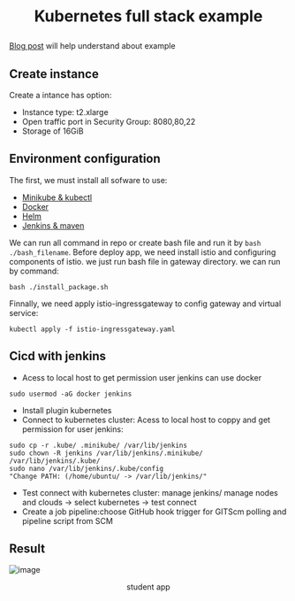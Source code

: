 # <p align="center"> Kubernetes full stack example </p>

[Blog post](https://nirajsonawane.github.io/2020/04/25/Deploy-React-Spring-Boot-MongoDB-Fullstack-application-on-Kubernetes/) will help understand about example
## Create instance
Create a intance has option:
- Instance type: t2.xlarge
- Open traffic port in Security Group: 8080,80,22
- Storage of 16GiB
## Environment configuration
The first, we must install all sofware to use:
- [Minikube & kubectl](https://github.com/huyn29/install_repo/blob/master/minikube_kubectl.sh)
- [Docker](https://github.com/huyn29/install_repo/blob/master/docker.sh)
- [Helm](https://github.com/huyn29/install_repo/blob/master/helm.sh)
- [Jenkins & maven](https://github.com/huyn29/install_repo/blob/master/jenkins.sh)

We can run all command in repo or create bash file and run it by `bash ./bash_filename`.
Before deploy app, we need install istio and configuring components of istio. we just run bash file in gateway directory. we can run by command:
```console
bash ./install_package.sh
```
Finnally, we need apply istio-ingressgateway to config gateway and virtual service:
```console
kubectl apply -f istio-ingressgateway.yaml
```
## Cicd with jenkins
- Acess to local host to get permission user jenkins can use docker
```
sudo usermod -aG docker jenkins
```
- Install plugin kubernetes
- Connect to kubernetes cluster: Acess to local host to coppy and get permission for user jenkins:
```
sudo cp -r .kube/ .minikube/ /var/lib/jenkins
sudo chown -R jenkins /var/lib/jenkins/.minikube/ /var/lib/jenkins/.kube/
sudo nano /var/lib/jenkins/.kube/config
"Change PATH: (/home/ubuntu/ -> /var/lib/jenkins/" 
```
- Test connect with kubernetes cluster: manage jenkins/ manage nodes and clouds -> select kubernetes -> test connect
- Create a job pipeline:choose GitHub hook trigger for GITScm polling and pipeline script from SCM
## Result
![image](https://user-images.githubusercontent.com/99779691/180826662-ece02a0d-87d4-4052-a260-2664d08cdb6e.png)
<p align="center">student app</p>
